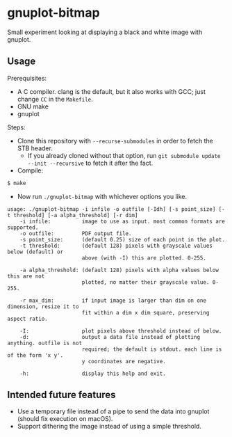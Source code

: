# gnuplot-bitmap

Small experiment looking at displaying a black and white image with gnuplot.

## Usage

Prerequisites:

- A C compiler. clang is the default, but it also works with GCC; just change `CC` in the `Makefile`.
- GNU make
- gnuplot

Steps:

- Clone this repository with `--recurse-submodules` in order to fetch the STB header.
	- If you already cloned without that option, run `git submodule update --init --recursive` to fetch it after the fact.
- Compile:

```sh
$ make
```

- Now run `./gnuplot-bitmap` with whichever options you like.

```
usage: ./gnuplot-bitmap -i infile -o outfile [-Idh] [-s point_size] [-t threshold] [-a alpha_threshold] [-r dim]
    -i infile:          image to use as input. most common formats are supported.
    -o outfile:         PDF output file.
    -s point_size:      (default 0.25) size of each point in the plot.
    -t threshold:       (default 128) pixels with grayscale values below (default) or
                        above (with -I) this are plotted. 0-255.

    -a alpha_threshold: (default 128) pixels with alpha values below this are not
                        plotted, no matter their grayscale value. 0-255.

    -r max_dim:         if input image is larger than dim on one dimension, resize it to
                        fit within a dim x dim square, preserving aspect ratio.

    -I:                 plot pixels above threshold instead of below.
    -d:                 output a data file instead of plotting anything. outfile is not
                        required; the default is stdout. each line is of the form 'x y'.
                        y coordinates are negative.

    -h:                 display this help and exit.
```

## Intended future features

- Use a temporary file instead of a pipe to send the data into gnuplot (should fix execution on macOS).
- Support dithering the image instead of using a simple threshold.
